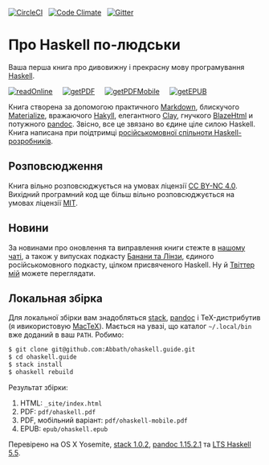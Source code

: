 [![CircleCI](https://circleci.com/gh/denisshevchenko/ohaskell.guide.svg?style=shield&circle-token=42b4b253957b4896ad05759fce3a7ae576ac8a72)](https://circleci.com/gh/denisshevchenko/ohaskell.guide)&nbsp;&nbsp;&nbsp;[![Code Climate](https://codeclimate.com/github/denisshevchenko/ohaskell.guide/badges/gpa.svg)](https://codeclimate.com/github/denisshevchenko/ohaskell.guide)&nbsp;&nbsp;&nbsp;[![Gitter](https://img.shields.io/gitter/room/nwjs/nw.js.svg)](https://gitter.im/denisshevchenko/ohaskell-book)

# Про Haskell по-людськи

Ваша перша книга про дивовижну і прекрасну мову програмування [Haskell](https://www.haskell.org/).

[![readOnline](https://img.shields.io/badge/read-online-blue.svg)](http://www.ohaskell.guide/init.html)&nbsp;&nbsp;&nbsp;&nbsp;&nbsp;[![getPDF](https://img.shields.io/badge/get-PDF-red.svg)](https://github.com/denisshevchenko/ohaskell.guide/blob/master/pdf/ohaskell.pdf?raw=true)&nbsp;&nbsp;&nbsp;&nbsp;&nbsp;[![getPDFMobile](https://img.shields.io/badge/get-PDF%20mobile-orange.svg)](https://github.com/denisshevchenko/ohaskell.guide/blob/master/pdf/ohaskell-mobile.pdf?raw=true)&nbsp;&nbsp;&nbsp;&nbsp;&nbsp;[![getEPUB](https://img.shields.io/badge/get-EPUB-green.svg)](https://github.com/denisshevchenko/ohaskell.guide/blob/master/epub/ohaskell.epub?raw=true)

Книга створена за допомогою практичного [Markdown](https://help.github.com/categories/writing-on-github/), блискучого [Materialize](http://materializecss.com/), вражаючого [Hakyll](https://jaspervdj.be/hakyll/), елегантного [Clay](http://fvisser.nl/clay/), гнучкого [BlazeHtml](https://jaspervdj.be/blaze/) и потужного [pandoc](http://pandoc.org/). Звісно, все це звязано во єдине ціле силою Haskell. Книга написана при поідтримці [російськомовної спільноти Haskell-розробників](http://ruhaskell.org/).

## Розповсюдження

Книга вільно розповсюджується на умовах ліцензії [CC BY-NC 4.0](http://creativecommons.org/licenses/by-nc/4.0/deed.ru). Вихідний програмний код ще більш вільно розповсюджується на умовах ліцензії [MIT](https://opensource.org/licenses/MIT).

## Новини

За новинами про оновлення та виправлення книги стежте в [нашому чаті](https://gitter.im/denisshevchenko/ohaskell-book), а також у випусках подкасту [Банани та Лінзи](http://bananasandlenses.net/), єдиного російськомовного подкасту, цілком присвяченого Haskell. Ну й [Твіттер мій](https://twitter.com/dshevchenko_biz) можете переглядати.

## Локальная збірка

Для локальної збірки вам знадобляться [stack](http://docs.haskellstack.org/en/stable/README/), [pandoc](http://pandoc.org/) і TeX-дистрибутив (я ивикористовую [MacTeX](https://tug.org/mactex/)). Мається на увазі, що каталог `~/.local/bin` вже доданий в ваш `PATH`. Робимо:

```bash
$ git clone git@github.com:Abbath/ohaskell.guide.git
$ cd ohaskell.guide
$ stack install
$ ohaskell rebuild
```

Результат збірки:

1. HTML: `_site/index.html`
2. PDF: `pdf/ohaskell.pdf`
3. PDF, мобільний варіант: `pdf/ohaskell-mobile.pdf`
4. EPUB: `epub/ohaskell.epub`

Перевірено на OS X Yosemite, [stack 1.0.2](http://docs.haskellstack.org/en/stable/README/), [pandoc 1.15.2.1](https://github.com/jgm/pandoc/releases/tag/1.15.2) та [LTS Haskell 5.5](https://www.stackage.org/lts-5.5).
